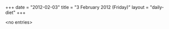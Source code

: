 +++
date = "2012-02-03"
title = "3 February 2012 (Friday)"
layout = "daily-diet"
+++

<p>&lt;no entries&gt;</p>